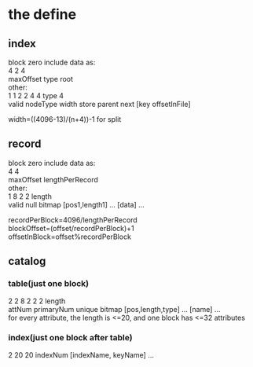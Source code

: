 # the define
## index
 block zero include data as:  
    4        2     4      
 maxOffset  type  root   
 other:  
   1       1        2      2      4      4    type       4  
 valid  nodeType  width  store  parent  next  [key offsetInFile]  
  
 width=((4096-13)/(n+4))-1 for split  
  
## record
 block zero include data as:  
    4            4  
 maxOffset lengthPerRecord  
 other:  
   1       8            2     2             length   
 valid null bitmap  [pos1,length1]   ...    [data] ...  
 
 recordPerBlock=4096/lengthPerRecord  
 blockOffset=(offset/recordPerBlock)+1  
 offsetInBlock=offset%recordPerBlock  
  
## catalog
### table(just one block)
   2        2         8             2    2      2        length   
attNum  primaryNum unique bitmap  [pos,length,type] ...  [name] ...  
for every attribute, the length is <=20, and one block has <=32 attributes
### index(just one block after table)
   2         20         20
indexNum  [indexName, keyName] ...  
